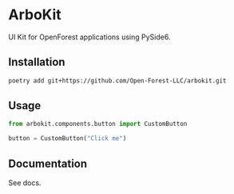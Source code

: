 # ArboKit

UI Kit for OpenForest applications using PySide6.

## Installation

```bash
poetry add git+https://github.com/Open-Forest-LLC/arbokit.git
```

## Usage

```python
from arbokit.components.button import CustomButton

button = CustomButton("Click me")
```

## Documentation

See docs.
